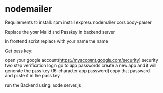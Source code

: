 # nodemailer

Requirements to install:
npm install express nodemailer cors body-parser

Replace the your Maild and Passkey in backend server

In frontend script replace with your name the name

Get pass key:

open your google account(https://myaccount.google.com/security)
security
	two step verification login
	go to app passwords
	create a new app and it will generate the pass key (16-character app password)
	copy that password and paste it in the pass key

run the Backend using:
node server.js
